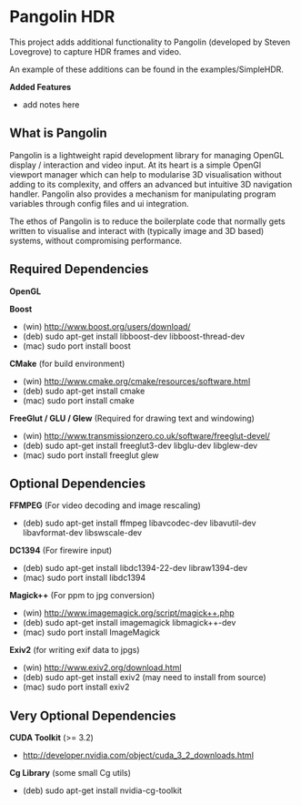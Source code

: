 Pangolin HDR
============

This project adds additional functionality to Pangolin (developed by 
Steven Lovegrove) to capture HDR frames and video.

An example of these additions can be found in the examples/SimpleHDR.

__Added Features__

* add notes here

What is Pangolin
----------------

Pangolin is a lightweight rapid development library for managing OpenGL
display / interaction and video input. At its heart is a simple OpenGl
viewport manager which can help to modularise 3D visualisation without
adding to its complexity, and offers an advanced but intuitive 3D
navigation handler. Pangolin also provides a mechanism for manipulating
program variables through config files and ui integration.

The ethos of Pangolin is to reduce the boilerplate code that normally
gets written to visualise and interact with (typically image and 3D
based) systems, without compromising performance.

Required Dependencies
---------------------

__OpenGL__

__Boost__ 

* (win) http://www.boost.org/users/download/
* (deb) sudo apt-get install libboost-dev libboost-thread-dev
* (mac) sudo port install boost

__CMake__ (for build environment)

* (win) http://www.cmake.org/cmake/resources/software.html
* (deb) sudo apt-get install cmake
* (mac) sudo port install cmake

__FreeGlut / GLU / Glew__ (Required for drawing text and windowing)

* (win) http://www.transmissionzero.co.uk/software/freeglut-devel/
* (deb) sudo apt-get install freeglut3-dev libglu-dev libglew-dev
* (mac) sudo port install freeglut glew

Optional Dependencies
---------------------

__FFMPEG__ (For video decoding and image rescaling)

* (deb) sudo apt-get install ffmpeg libavcodec-dev libavutil-dev libavformat-dev libswscale-dev

__DC1394__ (For firewire input)

* (deb) sudo apt-get install libdc1394-22-dev libraw1394-dev
* (mac) sudo port install libdc1394

__Magick++__ (For ppm to jpg conversion)
 
* (win) http://www.imagemagick.org/script/magick++.php
* (deb) sudo apt-get install imagemagick libmagick++-dev
* (mac) sudo port install ImageMagick
	
__Exiv2__ (for writing exif data to jpgs)

* (win) http://www.exiv2.org/download.html
* (deb) sudo apt-get install exiv2 (may need to install from source)
* (mac) sudo port install exiv2
		
Very Optional Dependencies
--------------------------

__CUDA Toolkit__ (>= 3.2)

* http://developer.nvidia.com/object/cuda_3_2_downloads.html

__Cg Library__ (some small Cg utils)

* (deb) sudo apt-get install nvidia-cg-toolkit
